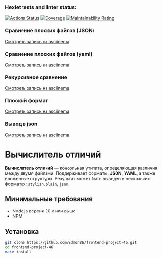 ### Hexlet tests and linter status:
[![Actions Status](https://github.com/Edmon86/frontend-project-46/actions/workflows/hexlet-check.yml/badge.svg)](https://github.com/Edmon86/frontend-project-46/actions)
[![Coverage](https://sonarcloud.io/api/project_badges/measure?project=edmon86_frontend-project-46&metric=coverage)](https://sonarcloud.io/summary/new_code?id=edmon86_frontend-project-46)
[![Maintainability Rating](https://sonarcloud.io/api/project_badges/measure?project=edmon86_frontend-project-46&metric=sqale_rating)](https://sonarcloud.io/summary/new_code?id=edmon86_frontend-project-46)
### Сравнение плоских файлов (JSON)
[Смотреть запись на asciinema](https://asciinema.org/a/9u9VhvwuXnrj1MHZdcZZS9KrV)
### Сравнение плоских файлов (yaml)
[Смотреть запись на asciinema](https://asciinema.org/a/vjM6KDGpNaxQfTkABPqUxK2BZ)
### Рекурсивное сравнение
[Смотреть запись на asciinema](https://asciinema.org/a/WI47XiVWfz4ECMnktHUrxajdG)
### Плоский формат
[Смотреть запись на asciinema](https://asciinema.org/a/L2V5mbsf6vc1cNQ7leutg17f4)
### Вывод в json
[Смотреть запись на asciinema](https://asciinema.org/a/7vnXic2XCiMaSPbTWGxkvhClO)

# Вычислитель отличий

**Вычислитель отличий** — консольная утилита, определяющая различия между двумя файлами. Поддерживает форматы: **JSON**, **YAML**, а также вложенные структуры. Результат может быть выведен в нескольких форматах: `stylish`, `plain`, `json`.

## Минимальные требования

- Node.js версии 20.x или выше 
- NPM

## Установка

 ```bash
git clone https://github.com/Edmon86/frontend-project-46.git
cd frontend-project-46
make install

